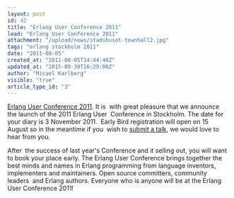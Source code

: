 ```yaml
---
layout: post
id: 42
title: "Erlang User Conference 2011"
lead: "Erlang User Conference 2011"
attachment: "/upload/news/stadshuset-townhall2.jpg"
tags: "erlang stockholm 2011"
date: "2011-08-05"
created_at: "2011-08-05T14:44:46Z"
updated_at: "2015-09-30T16:29:06Z"
author: "Micael Karlberg"
visible: "true"
article_type_id: "3"
---
```


[Erlang User Conference 2011](http://www.erlang-factory.com).
 It is  with great pleasure that we announce the launch of the 2011 Erlang User  Conference in Stockholm. The date for your diary is 3 November 2011.  Early Bird registration will open on 15 August so in the meantime if you  wish to [submit a talk](http://www.erlang-factory.com/conference/ErlangUserConference2011/submit_talk), we would love to hear from you. 

 After  the success of last year's Conference and it selling out, you will want  to book your place early. The Erlang User Conference brings together the  best minds and names in Erlang programming from language inventors,  implementers and maintainers. Open source committers, community leaders  and Erlang authors. Everyone who is anyone will be at the Erlang User Conference 2011!
